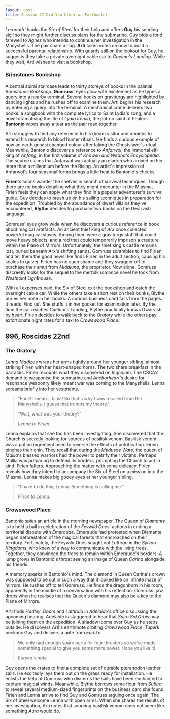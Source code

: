 ```yaml
---
layout: post
title: Session 27 Did You Order an Earthmote?
---
```


*Loronath* thanks the *Six of Steel* for their help and offers **Guy** his sending sigil so they might further discuss plans for the submarine. Guy bids a fond farewell to *Agnes* who intends to continue her investigation in the Manyshells. The pair share a hug. **Arti** takes notes on how to build a successful parental relationship. With guards still on the lookout for Guy, he suggests they take a private overnight cable car to *Caelum's Landing*. While they wait, Arti wishes to visit a bookshop.

### Brimstones Bookshop

A central spiral staircase leads to thirty storeys of books in the palatial *Brimstones Bookshop*. **Gomruss**' eyes glow with excitement as he types a query into a nearby terminal. Several books on graviturgy are highlighted by dancing lights and he rushes off to examine them. Arti begins his research by entering a query into the terminal. A mechanical crane delivers two books: a songbook with the complete lyrics to Saint Lydia's song, and a novel dramatising the life of *Lydia Iremia*, the patron saint of healers. **Bantonio** wipes away a tear as the pair read together.

Arti struggles to find any reference to his dream visitor and decides to extend his research to blood hunter rituals. He finds a curious example of how an earth genasi changed colour after taking the Ghostslayer's ritual. Meanwhile, Bantonio discovers a reference to *Anfarwol*, the immortal elf-king of *Anfang*, in the first volume of *Knowen and Witana's Encyclopedia*. The source claims that Anfarwol was actually an eladrin who arrived on Fio more than a millennium before the Rising. An artist's impression of Anfarwol's four seasonal forms brings a little heat to Bantonio's cheeks.

**Firien**'s talons wander the shelves in search of survival techniques. Though there are no books detailing what they might encounter in the Miasma, Firien feels they can apply what they find in a popular adventurer's survival guide. Guy decides to brush up on his sailing techniques in preparation for the expedition. Troubled by the abundance of dwarf villains they've encountered, **Blythe** decides to purchase two books on the Dwarvish language.

Gomruss' eyes grow wide when he discovers a curious reference in book about magical artefacts. An ancient thief king of *Arx* once collected powerful magical staves. Among them were a graviturgy staff that could move heavy objects, and a rod that could temporarily imprison a creature within the Plane of Mirrors. Unfortunately, the thief king's castle remains lost, buried beneath Arx's shifting sands. Gomruss scrambles to find Firien and tell them the good news! He finds Firien in the adult section, causing his scales to quiver. Firien has no such shame and they swagger off to purchase their smut from *Midaluna*, the proprietor.
Now alone, Gomruss discreetly looks for the sequel to the merfolk romance novel he took from *Westpoint Lighthouse*.

With all expenses paid, the Six of Steel exit the bookshop and catch the overnight cable car. While the others take a short rest on their bunks, Blythe buries her nose in her books. A curious business card falls from the pages. It reads 'Find us'. She stuffs it in her pocket for examination later. By the time the car reaches Caelum's Landing, Blythe practically knows Dwarvish by heart. Firien decides to walk back to the *Oratory* while the others pay extortionate night rates for a taxi to *Crowswood Place*.

## **996, Roscidas 22nd**

### The Oratory

*Lenna Madizos* wraps her arms tightly around her younger sibling, almost striking Firien with her heart-shaped horns. The two share breakfast in the barracks. Firien recounts what they discovered on *Ingenium*. The CSCA's demand to weaponise the submarine and *Anchorheart*'s desire for resonance weaponry likely meant war was coming to the Manyshells. Lenna screams briefly into her vestments.

> "Fuck! I mean... blast! So that's why I was recalled from the Manyshells. I guess that trumps my theory."
>
> "Wait, what was your theory?"
>
> *Lenna to Firien.*

Lenna explains that she too has been investigating. She discovered that the Church is secretly looking for sources of basilisk venom. Basilisk venom was a potion ingredient used to reverse the effects of petrification. Firien pinches their chin. They recall that during the *Medusae Wars*, the queen of *Mallia*'s blessed warriors had the power to petrify their victims. Perhaps Mallia was preparing to defend its borders, prompting the Church to act in kind. Firien falters. Approaching the matter with some delicacy, Firien reveals how they intend to accompany the Six of Steel on a mission into the Miasma. Lenna makes big gooey eyes at her younger sibling.

> "I have to do this, Lenna. Something is calling me."
>
> *Firien to Lenna.*

### Crowswood Place

Bantonio spies an article in the morning newspaper. The Queen of *Diamante* is to hold a ball in celebration of the *Feywild Ones*' actions in ending a territorial dispute with *Émeraude*. Émeraude had protested when Diamante began deforestation of the magical forests that encroached on their territory. Fortunately, the Feywild Ones sought out *Lothran* in the *Sylvan Kingdoms*, who knew of a way to communicate with the living trees. Together, they convinced the trees to remain within Émeraude's borders. A lump grows in Bantonio's throat seeing an image of Queen *Carina* alongside his friends.

A memory sparks in Bantonio's mind. The diamond in Queen Carina's crown was supposed to be cut in such a way that it looked like an infinite maze of mirrors. He rushes off to tell Gomruss. He finds the dragonborn in his room, apparently in the middle of a conversation with his reflection. Gomruss' jaw drops when he realises that the Queen's diamond may also be a key to the Plane of Mirrors.

Arti finds *Hadley*, *Doom* and *Lathraia* in *Adelaide*'s office discussing the upcoming hearing. Adelaide is staggered to hear that *Spiro Sol Orbis* may be joining them on the expedition. A shadow looms over Guy as he steps outside. He discovers Arti's earthmote orbiting *Crowswood Place*. *Tuperk* beckons Guy and delivers a note from *Eureka*.

> We only had enough spare parts for four thrusters so we've made something special to give you some more power. Hope you like it!
>
> *Eureka's note.*

Guy opens the crates to find a complete set of durable pteranodon leather sails. He excitedly lays them out on the grass ready for installation. He enlists the help of Gomruss who discerns the sails have been enchanted to capture magical winds. Meanwhile, Blythe borrows some flour from *Subira* to reveal several medium-sized fingerprints on the business card she found. Firien and Lenna arrive to find Guy and Gomruss arguing once again. The Six of Steel welcome Lenna with open arms. When she shares the results of her investigation, Arti notes that sourcing basilisk venom does not seem like something *Aura* would do.
